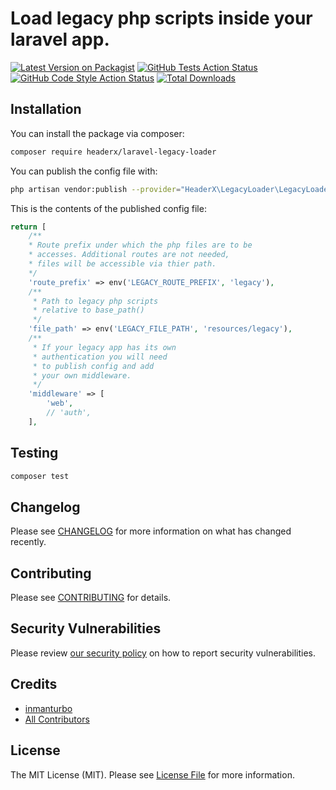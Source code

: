 # Load legacy php scripts inside your laravel app.

[![Latest Version on Packagist](https://img.shields.io/packagist/v/headerx/laravel-legacy-loader.svg?style=flat-square)](https://packagist.org/packages/headerx/laravel-legacy-loader)
[![GitHub Tests Action Status](https://img.shields.io/github/workflow/status/headerx/laravel-legacy-loader/run-tests?label=tests)](https://github.com/headerx/laravel-legacy-loader/actions?query=workflow%3Arun-tests+branch%3Amain)
[![GitHub Code Style Action Status](https://img.shields.io/github/workflow/status/headerx/laravel-legacy-loader/Check%20&%20fix%20styling?label=code%20style)](https://github.com/headerx/laravel-legacy-loader/actions?query=workflow%3A"Check+%26+fix+styling"+branch%3Amain)
[![Total Downloads](https://img.shields.io/packagist/dt/headerx/laravel-legacy-loader.svg?style=flat-square)](https://packagist.org/packages/headerx/laravel-legacy-loader)

## Installation

You can install the package via composer:

```bash
composer require headerx/laravel-legacy-loader
```
You can publish the config file with:
```bash
php artisan vendor:publish --provider="HeaderX\LegacyLoader\LegacyLoaderServiceProvider" --tag="legacy-loader-config"
```

This is the contents of the published config file:

```php
return [
    /**
    * Route prefix under which the php files are to be 
    * accesses. Additional routes are not needed,
    * files will be accessible via thier path.
    */
    'route_prefix' => env('LEGACY_ROUTE_PREFIX', 'legacy'),
    /**
     * Path to legacy php scripts
     * relative to base_path()
     */
    'file_path' => env('LEGACY_FILE_PATH', 'resources/legacy'),
    /**
     * If your legacy app has its own
     * authentication you will need
     * to publish config and add
     * your own middleware.
     */
    'middleware' => [
        'web',
        // 'auth',
    ],
```



## Testing

```bash
composer test
```

## Changelog

Please see [CHANGELOG](CHANGELOG.md) for more information on what has changed recently.

## Contributing

Please see [CONTRIBUTING](.github/CONTRIBUTING.md) for details.

## Security Vulnerabilities

Please review [our security policy](../../security/policy) on how to report security vulnerabilities.

## Credits

- [inmanturbo](https://github.com/inmanturbo)
- [All Contributors](../../contributors)

## License

The MIT License (MIT). Please see [License File](LICENSE.md) for more information.
